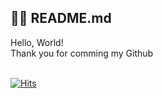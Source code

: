 ## 😶‍🌫️ README.md

Hello, World!
<br>
Thank you for comming my Github
<br>
<br>

[![Hits](https://hits.seeyoufarm.com/api/count/incr/badge.svg?url=https%3A%2F%2Fgithub.com%2Fgjbae1212%2Fhit-counter&count_bg=%23F9BF52&title_bg=%23000000&icon=&icon_color=%23F9BF52&title=Hi%2C+There&edge_flat=false)](https://hits.seeyoufarm.com)              
